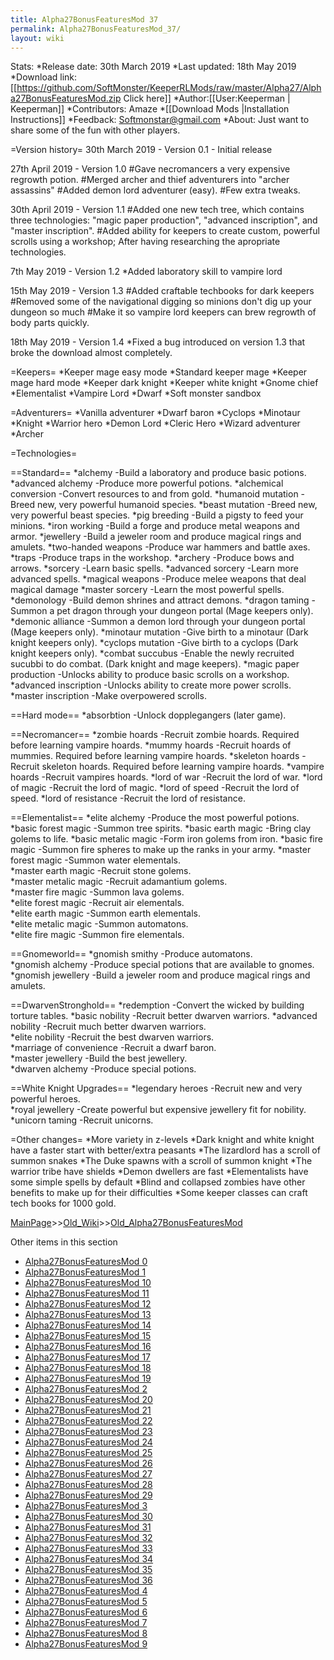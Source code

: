 ```yaml
---
title: Alpha27BonusFeaturesMod 37
permalink: Alpha27BonusFeaturesMod_37/
layout: wiki
---
```

Stats: 
 *Release date: 30th March 2019
 *Last updated: 18th May 2019
 *Download link: [[https://github.com/SoftMonster/KeeperRLMods/raw/master/Alpha27/Alpha27BonusFeaturesMod.zip Click here]]
 *Author:[[User:Keeperman | Keeperman]]
 *Contributors: Amaze
 *[[Download Mods |Installation Instructions]]
 *Feedback: Softmonstar@gmail.com
 *About: Just want to share some of the fun with other players.

=Version history=
30th March 2019 - Version 0.1 - Initial release

27th April 2019 - Version 1.0
#Gave necromancers a very expensive regrowth potion.
#Merged archer and thief adventurers into &quot;archer assassins&quot;
#Added demon lord adventurer (easy).
#Few extra tweaks.

30th April 2019 - Version 1.1
#Added one new tech tree, which contains three technologies: &quot;magic paper production&quot;, &quot;advanced inscription&quot;, and &quot;master inscription&quot;.
#Added ability for keepers to create custom, powerful scrolls using a workshop; After having researching the apropriate technologies.

7th May 2019 - Version 1.2
*Added laboratory skill to vampire lord

15th May 2019 - Version 1.3
#Added craftable techbooks for dark keepers
#Removed some of the navigational digging so minions don't dig up your dungeon so much
#Make it so vampire lord keepers can brew regrowth of body parts quickly.

18th May 2019 - Version 1.4
*Fixed a bug introduced on version 1.3 that broke the download almost completely.

=Keepers=
*Keeper mage easy mode
*Standard keeper mage
*Keeper mage hard mode
*Keeper dark knight
*Keeper white knight
*Gnome chief
*Elementalist
*Vampire Lord
*Dwarf
*Soft monster sandbox

=Adventurers=
*Vanilla adventurer
*Dwarf baron
*Cyclops
*Minotaur
*Knight
*Warrior hero
*Demon Lord
*Cleric Hero
*Wizard adventurer
*Archer

=Technologies=

==Standard==
*alchemy                   -Build a laboratory and produce basic potions.
*advanced alchemy         -Produce more powerful potions.
*alchemical conversion    -Convert resources to and from gold.
*humanoid mutation        -Breed new, very powerful humanoid species.
*beast mutation           -Breed new, very powerful beast species.
*pig breeding             -Build a pigsty to feed your minions.
*iron working             -Build a forge and produce metal weapons and armor.
*jewellery                -Build a jeweler room and produce magical rings and amulets.
*two-handed weapons       -Produce war hammers and battle axes.
*traps                    -Produce traps in the workshop.
*archery                  -Produce bows and arrows.
*sorcery                  -Learn basic spells.
*advanced sorcery         -Learn more advanced spells.
*magical weapons          -Produce melee weapons that deal magical damage
*master sorcery           -Learn the most powerful spells.
*demonology               -Build demon shrines and attract demons.
*dragon taming            -Summon a pet dragon through your dungeon portal (Mage keepers only).
*demonic alliance         -Summon a demon lord through your dungeon portal (Mage keepers only).
*minotaur mutation        -Give birth to a minotaur (Dark knight keepers only).
*cyclops mutation         -Give birth to a cyclops  (Dark knight keepers only).
*combat succubus          -Enable the newly recruited sucubbi to do combat. (Dark knight and mage keepers).
*magic paper production   -Unlocks ability to produce basic scrolls on a workshop.
*advanced inscription    -Unlocks ability to create more power scrolls.
*master inscription    -Make overpowered scrolls.

==Hard mode==
*absorbtion               -Unlock dopplegangers (later game).

==Necromancer==
*zombie hoards            -Recruit zombie hoards. Required before learning vampire hoards.
*mummy hoards             -Recruit hoards of mummies. Required before learning vampire hoards.
*skeleton hoards          -Recruit skeleton hoards. Required before learning vampire hoards.
*vampire hoards           -Recruit vampires hoards. 
*lord of war              -Recruit the lord of war.
*lord of magic            -Recruit the lord of magic.
*lord of speed            -Recruit the lord of speed.
*lord of resistance       -Recruit the lord of resistance.

==Elementalist==
*elite alchemy            -Produce the most powerful potions. 
*basic forest magic       -Summon tree spirits.
*basic earth magic        -Bring clay golems to life.
*basic metalic magic      -Form iron golems from iron.
*basic fire magic         -Summon fire spheres to make up the ranks in your army.
*master forest magic      -Summon water elementals.          
*master earth magic       -Recruit stone golems.             
*master metalic magic     -Recruit adamantium golems.        
*master fire magic        -Summon lava golems.               
*elite forest magic       -Recruit air elementals.                       
*elite earth magic        -Summon earth elementals.          
*elite metalic magic      -Summon automatons.                
*elite fire magic         -Summon fire elementals.           

==Gnomeworld==
*gnomish smithy           -Produce automatons.                                   
*gnomish alchemy          -Produce special potions that are available to gnomes.    
*gnomish jewellery        -Build a jeweler room and produce magical rings and amulets.

==DwarvenStronghold==
*redemption               -Convert the wicked by building torture tables.
*basic nobility           -Recruit better dwarven warriors.
*advanced nobility        -Recruit much better dwarven warriors.                   
*elite nobility           -Recruit the best dwarven warriors.                        
*marriage of convenience  -Recruit a dwarf baron.                                   
*master jewellery         -Build the best jewellery.                               
*dwarven alchemy          -Produce special potions.                               

==White Knight Upgrades==
*legendary heroes         -Recruit new and very powerful heroes.                   
*royal jewellery          -Create powerful but expensive jewellery fit for nobility.   
*unicorn taming           -Recruit unicorns.


=Other changes=
*More variety in z-levels
*Dark knight and white knight have a faster start with better/extra peasants
*The lizardlord has a scroll of summon snakes
*The Duke spawns with a scroll of summon knight
*The warrior tribe have shields
*Demon dwellers are fast
*Elementalists have some simple spells by default
*Blind and collapsed zombies have other benefits to make up for their difficulties
*Some keeper classes can craft tech books for 1000 gold.

[MainPage](/keeperrl_wiki/ "wikilink")>>[Old_Wiki](/keeperrl_wiki/Old_Wiki "wikilink")>>[Old_Alpha27BonusFeaturesMod](/keeperrl_wiki/Old_Alpha27BonusFeaturesMod "wikilink")

Other items in this section
-    [Alpha27BonusFeaturesMod 0](/keeperrl_wiki/Alpha27BonusFeaturesMod_0 "wikilink")
-    [Alpha27BonusFeaturesMod 1](/keeperrl_wiki/Alpha27BonusFeaturesMod_1 "wikilink")
-    [Alpha27BonusFeaturesMod 10](/keeperrl_wiki/Alpha27BonusFeaturesMod_10 "wikilink")
-    [Alpha27BonusFeaturesMod 11](/keeperrl_wiki/Alpha27BonusFeaturesMod_11 "wikilink")
-    [Alpha27BonusFeaturesMod 12](/keeperrl_wiki/Alpha27BonusFeaturesMod_12 "wikilink")
-    [Alpha27BonusFeaturesMod 13](/keeperrl_wiki/Alpha27BonusFeaturesMod_13 "wikilink")
-    [Alpha27BonusFeaturesMod 14](/keeperrl_wiki/Alpha27BonusFeaturesMod_14 "wikilink")
-    [Alpha27BonusFeaturesMod 15](/keeperrl_wiki/Alpha27BonusFeaturesMod_15 "wikilink")
-    [Alpha27BonusFeaturesMod 16](/keeperrl_wiki/Alpha27BonusFeaturesMod_16 "wikilink")
-    [Alpha27BonusFeaturesMod 17](/keeperrl_wiki/Alpha27BonusFeaturesMod_17 "wikilink")
-    [Alpha27BonusFeaturesMod 18](/keeperrl_wiki/Alpha27BonusFeaturesMod_18 "wikilink")
-    [Alpha27BonusFeaturesMod 19](/keeperrl_wiki/Alpha27BonusFeaturesMod_19 "wikilink")
-    [Alpha27BonusFeaturesMod 2](/keeperrl_wiki/Alpha27BonusFeaturesMod_2 "wikilink")
-    [Alpha27BonusFeaturesMod 20](/keeperrl_wiki/Alpha27BonusFeaturesMod_20 "wikilink")
-    [Alpha27BonusFeaturesMod 21](/keeperrl_wiki/Alpha27BonusFeaturesMod_21 "wikilink")
-    [Alpha27BonusFeaturesMod 22](/keeperrl_wiki/Alpha27BonusFeaturesMod_22 "wikilink")
-    [Alpha27BonusFeaturesMod 23](/keeperrl_wiki/Alpha27BonusFeaturesMod_23 "wikilink")
-    [Alpha27BonusFeaturesMod 24](/keeperrl_wiki/Alpha27BonusFeaturesMod_24 "wikilink")
-    [Alpha27BonusFeaturesMod 25](/keeperrl_wiki/Alpha27BonusFeaturesMod_25 "wikilink")
-    [Alpha27BonusFeaturesMod 26](/keeperrl_wiki/Alpha27BonusFeaturesMod_26 "wikilink")
-    [Alpha27BonusFeaturesMod 27](/keeperrl_wiki/Alpha27BonusFeaturesMod_27 "wikilink")
-    [Alpha27BonusFeaturesMod 28](/keeperrl_wiki/Alpha27BonusFeaturesMod_28 "wikilink")
-    [Alpha27BonusFeaturesMod 29](/keeperrl_wiki/Alpha27BonusFeaturesMod_29 "wikilink")
-    [Alpha27BonusFeaturesMod 3](/keeperrl_wiki/Alpha27BonusFeaturesMod_3 "wikilink")
-    [Alpha27BonusFeaturesMod 30](/keeperrl_wiki/Alpha27BonusFeaturesMod_30 "wikilink")
-    [Alpha27BonusFeaturesMod 31](/keeperrl_wiki/Alpha27BonusFeaturesMod_31 "wikilink")
-    [Alpha27BonusFeaturesMod 32](/keeperrl_wiki/Alpha27BonusFeaturesMod_32 "wikilink")
-    [Alpha27BonusFeaturesMod 33](/keeperrl_wiki/Alpha27BonusFeaturesMod_33 "wikilink")
-    [Alpha27BonusFeaturesMod 34](/keeperrl_wiki/Alpha27BonusFeaturesMod_34 "wikilink")
-    [Alpha27BonusFeaturesMod 35](/keeperrl_wiki/Alpha27BonusFeaturesMod_35 "wikilink")
-    [Alpha27BonusFeaturesMod 36](/keeperrl_wiki/Alpha27BonusFeaturesMod_36 "wikilink")
-    [Alpha27BonusFeaturesMod 4](/keeperrl_wiki/Alpha27BonusFeaturesMod_4 "wikilink")
-    [Alpha27BonusFeaturesMod 5](/keeperrl_wiki/Alpha27BonusFeaturesMod_5 "wikilink")
-    [Alpha27BonusFeaturesMod 6](/keeperrl_wiki/Alpha27BonusFeaturesMod_6 "wikilink")
-    [Alpha27BonusFeaturesMod 7](/keeperrl_wiki/Alpha27BonusFeaturesMod_7 "wikilink")
-    [Alpha27BonusFeaturesMod 8](/keeperrl_wiki/Alpha27BonusFeaturesMod_8 "wikilink")
-    [Alpha27BonusFeaturesMod 9](/keeperrl_wiki/Alpha27BonusFeaturesMod_9 "wikilink")
